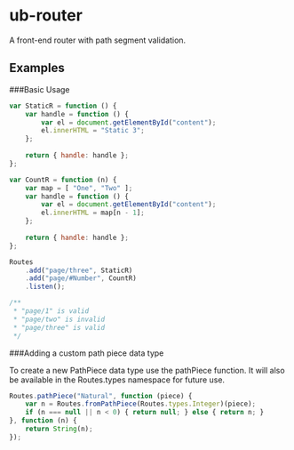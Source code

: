 ub-router
=========

A front-end router with path segment validation.

Examples
--------

###Basic Usage

```javascript
var StaticR = function () {
    var handle = function () {
        var el = document.getElementById("content");
        el.innerHTML = "Static 3";
    };
    
    return { handle: handle };
};

var CountR = function (n) {
    var map = [ "One", "Two" ];
    var handle = function () {
        var el = document.getElementById("content");
        el.innerHTML = map[n - 1];
    };
    
    return { handle: handle };
};

Routes
    .add("page/three", StaticR)
    .add("page/#Number", CountR)
    .listen();

/**
 * "page/1" is valid
 * "page/two" is invalid
 * "page/three" is valid
 */
```

###Adding a custom path piece data type

To create a new PathPiece data type use the pathPiece
function. It will also be available in the Routes.types
namespace for future use.

```javascript
Routes.pathPiece("Natural", function (piece) {
    var n = Routes.fromPathPiece(Routes.types.Integer)(piece);
    if (n === null || n < 0) { return null; } else { return n; }
}, function (n) {
    return String(n);
});
```
